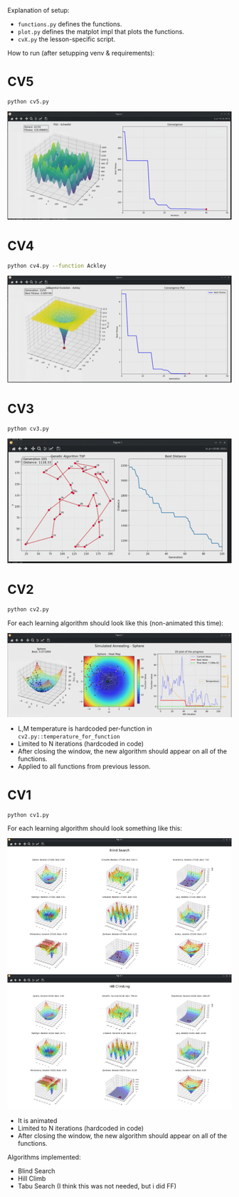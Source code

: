 Explanation of setup:

- `functions.py` defines the functions.
- `plot.py` defines the matplot impl that plots the functions.
- `cvX.py` the lesson-specific script.

How to run (after setupping venv & requirements):

# CV5

```bash
python cv5.py
```

![alt text](images/pso.png)


# CV4

```bash
python cv4.py --function Ackley
```

![alt text](images/ge.png)


# CV3

```bash
python cv3.py
```

![alt text](images/tsp.png)

# CV2

```bash
python cv2.py
```

For each learning algorithm should look like this (non-animated this time):

![alt text](images/annealing.png)

- L,M temperature is hardcoded per-function in `cv2.py::temperature_for_function`
- Limited to N iterations (hardcoded in code)
- After closing the window, the new algorithm should appear on all of the functions.
- Applied to all functions from previous lesson.

# CV1

```bash
python cv1.py
```

For each learning algorithm should look something like this:

![alt text](images/blind.png)
![alt text](images/hill.png)

- It is animated
- Limited to N iterations (hardcoded in code)
- After closing the window, the new algorithm should appear on all of the functions.

Algorithms implemented:
- Blind Search
- Hill Climb
- Tabu Search (I think this was not needed, but i did FF)

